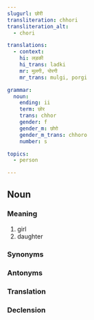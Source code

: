 ```yaml
---
slugurl: छोरी
transliteration: chhori
transliteration_alt:
  - chori

translations:
  - context:
    hi: लड़की
    hi_trans: ladki
    mr: मुलगी, पोरगी
    mr_trans: mulgi, porgi

grammar:
  noun:
    ending: ii
    term: छोर
    trans: chhor
    gender: f
    gender_m: छोरो
    gender_m_trans: chhoro
    number: s

topics:
  - person

---
```


## Noun

### Meaning

<word-meanings>

1. girl
2. daughter

</word-meanings>

### Synonyms

<word-synonyms :syns="['लड़की', 'छोकरी']" ></word-synonyms>

### Antonyms

<word-antonyms :ants="['छोरो', 'छोकरो', 'लड़को']" ></word-antonyms>

### Translation

<translation :translation="translations" ></translation>

### Declension

<noun-decl :grammar="grammar" ></noun-decl>

